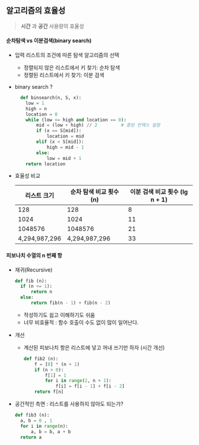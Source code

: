 ## 알고리즘의 효율성

> **시간** 과 **공간** 사용량의 효율성



#### 순차탐색 vs 이분검색(binary search)

* 입력 리스트의 조건에 따른 탐색 알고리즘의 선택
  * 정렬되지 않은 리스트에서 키 찾기: 순차 탐색
  * 정렬된 리스트에서 키 찾기: 이분 검색



* binary search ?

    ```python
      def binsearch(n, S, x):
        low = 1
        high = n
        location = 0
        while (low <= high and location == 0):
            mid = (low + high) // 2			# 중앙 인덱스 설정
            if (x == S[mid]):
                location = mid
            elif (x < S[mid]):
                high = mid - 1
            else:
                low = mid + 1
        return location
    ```

* 효율성 비교

  | 리스트 크기   | 순차 탐색 비교 횟수 (n) | 이분 검색 비교 횟수 (lg n + 1) |
  | ------------- | ----------------------- | ------------------------------ |
  | 128           | 128                     | 8                              |
  | 1024          | 1024                    | 11                             |
  | 1048576       | 1048576                 | 21                             |
  | 4,294,987,296 | 4,294,987,296           | 33                             |



#### 피보나치 수열의 n 번째 항

* 재귀(Recursive)

  ```python
  def fib (n):
  	if (n <= 1):
  		return n
  	else:
  		return fib(n - 1) + fib(n - 2)
  ```

  * 작성하기도 쉽고 이해하기도 쉬움
  * 너무 비효율적 : 함수 호출이 수도 없이 많이 일어난다.

* 개선

  * 계산된 피보나치 항은 리스트에 넣고 꺼내 쓰기만 하자 (시간 개선)

    ```python
    def fib2 (n):
    	f = [0] * (n + 1)
    	if (n > 0):
    		f[1] = 1
    		for i in range(2, n + 1):
    			f[i] = f[i - 1] + f[i - 2]
    	return f[n]
    ```

* 공간적인 측면 : 리스트를 사용하지 않아도 되는가?

  ```python
  def fib3 (n):
  	a, b = 0 , 1
  	for i in range(n):
  		a, b = b, a + b
  	return a
  ```

  